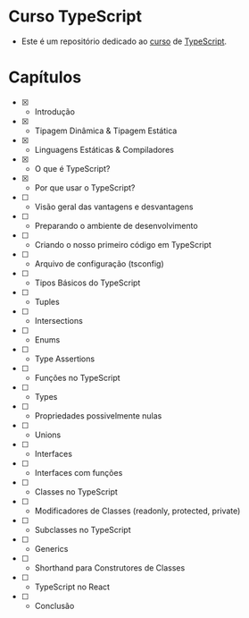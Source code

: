 # Curso TypeScript

-   Este é um repositório dedicado ao <a href="https://www.youtube.com/watch?v=ppDsxbUNtNQ">curso</a> de <a href="https://www.typescriptlang.org/">TypeScript</a>.

# Capítulos

-   [X] - Introdução
-   [X] - Tipagem Dinâmica & Tipagem Estática
-   [X] - Linguagens Estáticas & Compiladores
-   [X] - O que é TypeScript?
-   [X] - Por que usar o TypeScript?
-   [ ] - Visão geral das vantagens e desvantagens
-   [ ] - Preparando o ambiente de desenvolvimento
-   [ ] - Criando o nosso primeiro código em TypeScript
-   [ ] - Arquivo de configuração (tsconfig)
-   [ ] - Tipos Básicos do TypeScript
-   [ ] - Tuples
-   [ ] - Intersections
-   [ ] - Enums
-   [ ] - Type Assertions
-   [ ] - Funções no TypeScript
-   [ ] - Types
-   [ ] - Propriedades possivelmente nulas
-   [ ] - Unions
-   [ ] - Interfaces
-   [ ] - Interfaces com funções
-   [ ] - Classes no TypeScript
-   [ ] - Modificadores de Classes (readonly, protected, private)
-   [ ] - Subclasses no TypeScript
-   [ ] - Generics
-   [ ] - Shorthand para Construtores de Classes
-   [ ] - TypeScript no React
-   [ ] - Conclusão